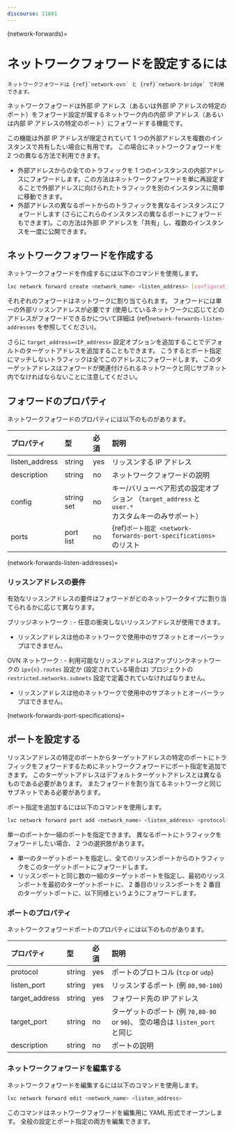 ```yaml
---
discourse: 11801
---
```


(network-forwards)=
# ネットワークフォワードを設定するには

```{note}
ネットワークフォワードは {ref}`network-ovn` と {ref}`network-bridge` で利用できます。
```

ネットワークフォワードは外部 IP アドレス（あるいは外部 IP アドレスの特定のポート）をフォワード設定が属するネットワーク内の内部 IP アドレス（あるいは内部 IP アドレスの特定のポート）にフォワードする機能です。

この機能は外部 IP アドレスが限定されていて 1 つの外部アドレスを複数のインスタンスで共有したい場合に有用です。
この場合にネットワークフォワードを 2 つの異なる方法で利用できます。

- 外部アドレスからの全てのトラフィックを 1 つのインスタンスの内部アドレスにフォワードします。この方法はネットワークフォワードを単に再設定することで外部アドレスに向けられたトラフィックを別のインスタンスに簡単に移動できます。
- 外部アドレスの異なるポートからのトラフィックを異なるインスタンスにフォワードします (さらにこれらのインスタンスの異なるポートにフォワードもできます)。この方法は外部 IP アドレスを「共有」し、複数のインスタンスを一度に公開できます。

## ネットワークフォワードを作成する

ネットワークフォワードを作成するには以下のコマンドを使用します。

```bash
lxc network forward create <network_name> <listen_address> [configuration_options...]
```

それぞれのフォワードはネットワークに割り当てられます。
フォワードには単一の外部リッスンアドレスが必要です (使用しているネットワークに応じてどのアドレスがフォワードできるかについて詳細は {ref}`network-forwards-listen-addresses` を参照してください)。

さらに `target_address=<IP_address>` 設定オプションを追加することでデフォルトのターゲットアドレスを追加することもできます。
こうするとポート指定にマッチしないトラフィックは全てこのアドレスにフォワードします。
このターゲットアドレスはフォワードが関連付けられるネットワークと同じサブネット内でなければならないことに注意してください。

## フォワードのプロパティ

ネットワークフォワードのプロパティには以下のものがあります。

プロパティ       | 型         | 必須     | 説明
:--              | :--        | :--      | :--
listen\_address  | string     | yes      | リッスンする IP アドレス
description      | string     | no       | ネットワークフォワードの説明
config           | string set | no       | キー/バリューペア形式の設定オプション （`target_address` と `user.*` カスタムキーのみサポート）
ports            | port list  | no       | {ref}`ポート指定 <network-forwards-port-specifications>` のリスト

(network-forwards-listen-addresses)=
### リッスンアドレスの要件

有効なリッスンアドレスの要件はフォワードがどのネットワークタイプに割り当てられるかに応じて異なります。

ブリッジネットワーク
: - 任意の衝突しないリッスンアドレスが使用できます。
  - リッスンアドレスは他のネットワークで使用中のサブネットとオーバーラップはできません。

OVN ネットワーク
: - 利用可能なリッスンアドレスはアップリンクネットワークの `ipv{n}.routes` 設定か (設定されている場合は) プロジェクトの `restricted.networks.subnets` 設定で定義されていなければなりません。
  - リッスンアドレスは他のネットワークで使用中のサブネットとオーバーラップはできません。

(network-forwards-port-specifications)=
## ポートを設定する

リッスンアドレスの特定のポートからターゲットアドレスの特定のポートにトラフィックをフォワードするためにネットワークフォワードにポート指定を追加できます。
このターゲットアドレスはデフォルトターゲットアドレスとは異なるものである必要があります。
またフォワードを割り当てるネットワークと同じサブネットである必要があります。

ポート指定を追加するには以下のコマンドを使用します。

```bash
lxc network forward port add <network_name> <listen_address> <protocol> <listen_ports> <target_address> [<target_ports>]
```

単一のポートか一組のポートを指定できます。
異なるポートにトラフィックをフォワードしたい場合、 2 つの選択肢があります。

- 単一のターゲットポートを指定し、全てのリッスンポートからのトラフィックをこのターゲットポートにフォワードします。
- リッスンポートと同じ数の一組のターゲットポートを指定し、最初のリッスンポートを最初のターゲットポートに、 2 番目のリッスンポートを 2 番目のターゲットポートに、以下同様というようにフォワードします。

### ポートのプロパティ

ネットワークフォワードポートのプロパティには以下のものがあります。

プロパティ | 型 | 必須 | 説明
:--               | :--        | :--      | :--
protocol          | string     | yes      | ポートのプロトコル (`tcp` or `udp`)
listen\_port      | string     | yes      | リッスンするポート (例 `80,90-100`)
target\_address   | string     | yes      | フォワード先の IP アドレス
target\_port      | string     | no       | ターゲットのポート (例 `70,80-90` or `90`)、 空の場合は `listen_port` と同じ
description       | string     | no       | ポートの説明

### ネットワークフォワードを編集する

ネットワークフォワードを編集するには以下のコマンドを使用します。

```bash
lxc network forward edit <network_name> <listen_address>
```

このコマンドはネットワークフォワードを編集用に YAML 形式でオープンします。
全般の設定とポート指定の両方を編集できます。
